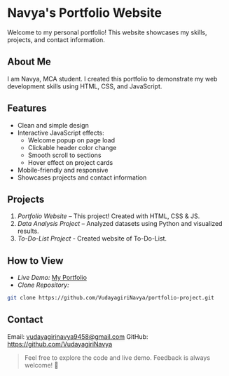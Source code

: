 # Navya's Portfolio Website

Welcome to my personal portfolio! This website showcases my skills, projects, and contact information.  

## About Me
I am Navya, MCA student. I created this portfolio to demonstrate my web development skills using HTML, CSS, and JavaScript.

## Features
- Clean and simple design  
- Interactive JavaScript effects:
  - Welcome popup on page load  
  - Clickable header color change  
  - Smooth scroll to sections  
  - Hover effect on project cards  
- Mobile-friendly and responsive  
- Showcases projects and contact information  

## Projects
1. *Portfolio Website* – This project! Created with HTML, CSS & JS.  
2. *Data Analysis Project* – Analyzed datasets using Python and visualized results.
3. *To-Do-List Project* - Created website of To-Do-List.

## How to View
- *Live Demo:* [My Portfolio](https://VudayagiriNavya.github.io/Portfolio-Project/)  
- *Clone Repository:*  
```bash
git clone https://github.com/VudayagiriNavya/portfolio-project.git
```
## Contact
Email: vudayagirinavya9458@gmail.com
GitHub: https://github.com/VudayagiriNavya

> Feel free to explore the code and live demo. Feedback is always welcome! 🌸


